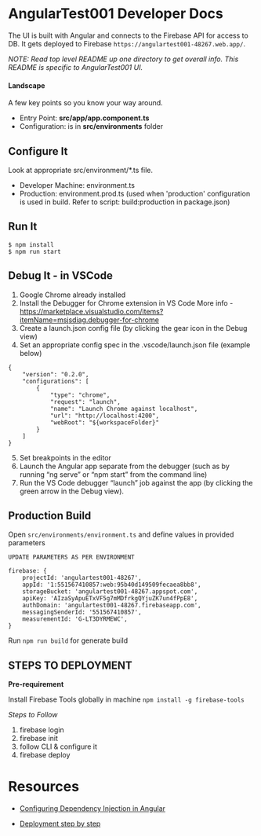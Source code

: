 # AngularTest001 Developer Docs

The UI is built with Angular and connects to the Firebase API for access to DB. It gets deployed to Firebase `https://angulartest001-48267.web.app/`.

_NOTE: Read top level README up one directory to get overall info. This README is specific to AngularTest001 UI._

#### Landscape

A few key points so you know your way around.

- Entry Point: **src/app/app.component.ts**
- Configuration: is in **src/environments** folder

## Configure It

Look at appropriate src/environment/\*.ts file.

- Developer Machine: environment.ts
- Production: environment.prod.ts (used when 'production' configuration is used in build. Refer to script: build:production in package.json)

## Run It
    $ npm install
    $ npm run start
## Debug It - in VSCode

1. Google Chrome already installed
2. Install the Debugger for Chrome extension in VS Code
   More info - https://marketplace.visualstudio.com/items?itemName=msjsdiag.debugger-for-chrome
3. Create a launch.json config file (by clicking the gear icon in the Debug view)
4. Set an appropriate config spec in the .vscode/launch.json file (example below)

```
{
    "version": "0.2.0",
    "configurations": [
        {
            "type": "chrome",
            "request": "launch",
            "name": "Launch Chrome against localhost",
            "url": "http://localhost:4200",
            "webRoot": "${workspaceFolder}"
        }
    ]
}
```

5. Set breakpoints in the editor
6. Launch the Angular app separate from the debugger (such as by running “ng serve” or “npm start” from the command line)
7. Run the VS Code debugger “launch” job against the app (by clicking the green arrow in the Debug view).

## Production Build

Open `src/environments/environment.ts` and define values in provided parameters

`UPDATE PARAMETERS AS PER ENVIRONMENT`

```
firebase: {
    projectId: 'angulartest001-48267',
    appId: '1:551567410857:web:95b40d149509fecaea8bb8',
    storageBucket: 'angulartest001-48267.appspot.com',
    apiKey: 'AIzaSyApuETxVF5g7mMDfrkgQYjuZK7un4fPpE8',
    authDomain: 'angulartest001-48267.firebaseapp.com',
    messagingSenderId: '551567410857',
    measurementId: 'G-LT3DYRMEWC',
}
```

Run `npm run build` for generate build

## STEPS TO DEPLOYMENT

**Pre-requirement**

Install Firebase Tools globally in machine `npm install -g firebase-tools`

_Steps to Follow_

1. firebase login
2. firebase init
3. follow CLI & configure it
4. firebase deploy

# Resources

- [Configuring Dependency Injection in Angular](https://codecraft.tv/courses/angular/dependency-injection-and-providers/configuring/)

- [Deployment step by step](https://www.c-sharpcorner.com/article/how-to-deploy-and-host-an-angular-application-on-firebase/)